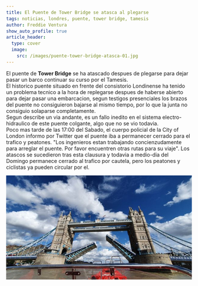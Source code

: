 ```yaml
---
title: El Puente de Tower Bridge se atasca al plegarse
tags: noticias, londres, puente, tower bridge, tamesis 
author: Freddie Ventura
show_auto_profile: true
article_header:
  type: cover
  image:
    src: /images/puente-tower-bridge-atasca-01.jpg
---
```


El puente de **Tower Bridge** se ha atascado despues de plegarse para dejar pasar un barco continuar su curso por el Tamesis.  
El historico puente situado en frente del consistorio Londinense ha tenido un problema tecnico a la hora de replegarse despues de haberse abierto para dejar pasar una embarcacion, segun testigos presenciales los brazos del puente no consiguieron bajarse al mismo tiempo, por lo que la junta no consiguio solaparse completamente.  
Segun describe un via andante, es un fallo inedito en el sistema electro-hidraulico de este puente colgante, algo que no se vio todavia.  
Poco mas tarde de las 17:00 del Sabado, el cuerpo policial de la City of London informo por Twitter que el puente iba a permanecer cerrado para el trafico y peatones. "Los ingenieros estan trabajando concienzudamente para arreglar el puente. Por favor encuentren otras rutas para su viaje".
Los atascos se sucedieron tras esta clausura y todavia a medio-dia del Domingo permanece cerrado al trafico por cautela, pero los peatones y ciclistas ya pueden circular por el.

![El puente de Tower Bridge se Atasca al plegarse](/images/puente-tower-bridge-atasca-02.jpg "El Puente de Tower Bridge")



